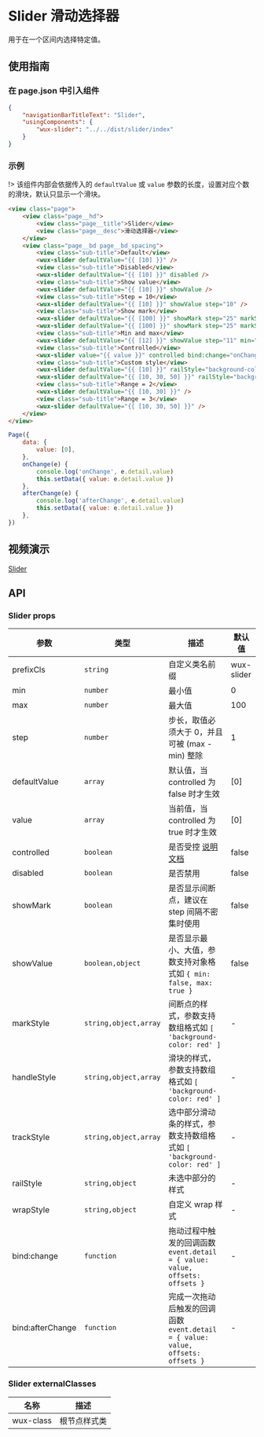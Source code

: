 # Slider 滑动选择器

用于在一个区间内选择特定值。

## 使用指南

### 在 page.json 中引入组件

```json
{
    "navigationBarTitleText": "Slider",
    "usingComponents": {
        "wux-slider": "../../dist/slider/index"
    }
}
```

### 示例

!> 该组件内部会依据传入的 `defaultValue` 或 `value` 参数的长度，设置对应个数的滑块，默认只显示一个滑块。

```html
<view class="page">
    <view class="page__hd">
        <view class="page__title">Slider</view>
        <view class="page__desc">滑动选择器</view>
    </view>
    <view class="page__bd page__bd_spacing">
        <view class="sub-title">Default</view>
        <wux-slider defaultValue="{{ [10] }}" />
        <view class="sub-title">Disabled</view>
        <wux-slider defaultValue="{{ [10] }}" disabled />
        <view class="sub-title">Show value</view>
        <wux-slider defaultValue="{{ [10] }}" showValue />
        <view class="sub-title">Step = 10</view>
        <wux-slider defaultValue="{{ [10] }}" showValue step="10" />
        <view class="sub-title">Show mark</view>
        <wux-slider defaultValue="{{ [100] }}" showMark step="25" markStyle="background-color: red" />
        <wux-slider defaultValue="{{ [100] }}" showMark step="25" markStyle="{{ ['background-color: red', 'background-color: yellow', 'background-color: blue'] }}" />
        <view class="sub-title">Min and max</view>
        <wux-slider defaultValue="{{ [12] }}" showValue step="11" min="0" max="88" />
        <view class="sub-title">Controlled</view>
        <wux-slider value="{{ value }}" controlled bind:change="onChange" bind:afterChange="afterChange" />
        <view class="sub-title">Custom style</view>
        <wux-slider defaultValue="{{ [10] }}" railStyle="background-color: blue" trackStyle="background-color: red" handleStyle="background-color: yellow" />
        <wux-slider defaultValue="{{ [10, 30, 50] }}" railStyle="background-color: blue" trackStyle="{{ ['background-color: red', 'background-color: yellow'] }}" handleStyle="{{ ['background-color: yellow', 'background-color: red', 'background-color: blue'] }}" />
        <view class="sub-title">Range = 2</view>
        <wux-slider defaultValue="{{ [10, 30] }}" />
        <view class="sub-title">Range = 3</view>
        <wux-slider defaultValue="{{ [10, 30, 50] }}" />
    </view>
</view>
```

```js
Page({
	data: {
		value: [0],
	},
	onChange(e) {
		console.log('onChange', e.detail.value)
		this.setData({ value: e.detail.value })
	},
	afterChange(e) {
		console.log('afterChange', e.detail.value)
		this.setData({ value: e.detail.value })
	},
})
```

## 视频演示

[Slider](./_media/slider.mp4 ':include :type=iframe width=375px height=667px')

## API

### Slider props

| 参数 | 类型 | 描述 | 默认值 |
| --- | --- | --- | --- |
| prefixCls | <code>string</code> | 自定义类名前缀 | wux-slider |
| min | <code>number</code> | 最小值 | 0 |
| max | <code>number</code> | 最大值 | 100 |
| step | <code>number</code> | 步长，取值必须大于 0，并且可被 (max - min) 整除 | 1 |
| defaultValue | <code>array</code> | 默认值，当 controlled 为 false 时才生效 | [0] |
| value | <code>array</code> | 当前值，当 controlled 为 true 时才生效 | [0] |
| controlled | <code>boolean</code> | 是否受控 [说明文档](controlled.md) | false |
| disabled | <code>boolean</code> | 是否禁用 | false |
| showMark | <code>boolean</code> | 是否显示间断点，建议在 step 间隔不密集时使用 | false |
| showValue | <code>boolean,object</code> | 是否显示最小、大值，参数支持对象格式如 `{ min: false, max: true }` | false |
| markStyle | <code>string,object,array</code> | 间断点的样式，参数支持数组格式如 `[ 'background-color: red' ]` | - |
| handleStyle | <code>string,object,array</code> | 滑块的样式，参数支持数组格式如 `[ 'background-color: red' ]` | - |
| trackStyle | <code>string,object,array</code> | 选中部分滑动条的样式，参数支持数组格式如 `[ 'background-color: red' ]` | - |
| railStyle | <code>string,object</code> | 未选中部分的样式 | - |
| wrapStyle | <code>string,object</code> | 自定义 wrap 样式 | - |
| bind:change | <code>function</code> | 拖动过程中触发的回调函数 `event.detail = { value: value, offsets: offsets }` | - |
| bind:afterChange | <code>function</code> | 完成一次拖动后触发的回调函数 `event.detail = { value: value, offsets: offsets }` | - |

### Slider externalClasses

| 名称 | 描述 |
| --- | --- |
| wux-class | 根节点样式类 |